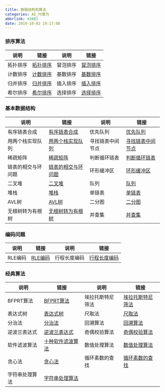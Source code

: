 ```yaml
---
title: 数据结构和算法
categories: AI_付康为
abbrlink: 43601
date: 2019-10-02 19:17:08
---
```

### 排序算法

说明     | 链接       | 说明    | 链接
---------|-----------|---------|-----
拓扑排序 | [拓扑排序] | 冒泡排序 | [冒泡排序]
计数排序 | [计数排序] | 基数排序 | [基数排序]
归并排序 | [归并排序] | 插入排序 | [插入排序]
希尔排序 | [希尔排序] | 选择排序 | [选择排序]

[拓扑排序]: https://fukangwei.github.io/数据结构和算法/拓扑排序
[冒泡排序]: https://fukangwei.github.io/数据结构和算法/冒泡排序
[计数排序]: https://fukangwei.github.io/数据结构和算法/计数排序
[基数排序]: https://fukangwei.github.io/数据结构和算法/基数排序
[归并排序]: https://fukangwei.github.io/数据结构和算法/归并排序
[插入排序]: https://fukangwei.github.io/数据结构和算法/插入排序
[希尔排序]: https://fukangwei.github.io/数据结构和算法/希尔排序
[选择排序]: https://fukangwei.github.io/数据结构和算法/选择排序

### 基本数据结构

说明             | 链接                | 说明            | 链接
-----------------|--------------------|-----------------|-----
有序链表合成      | [有序链表合成]      | 优先队列         | [优先队列]
用两个栈实现队列   | [用两个栈实现队列]  | 寻找链表中间节点 | [寻找链表中间节点]
稀疏矩阵          | [稀疏矩阵]          | 判断循环链表    | [判断循环链表]
链表的相交与环问题 | [链表的相交与环问题] | 环形缓冲区      | [环形缓冲区]
二叉堆            | [二叉堆]            | 队列           | [队列]
堆栈              | [堆栈]             | 单链表          | [单链表]
AVL树             | [AVL树]            | 二分图          | [二分图]
无根树转为有根树   | [无根树转为有根树]   | 并查集         | [并查集]

[有序链表合成]: https://fukangwei.github.io/数据结构和算法/有序链表合成
[优先队列]: https://fukangwei.github.io/数据结构和算法/优先队列
[用两个栈实现队列]: https://fukangwei.github.io/数据结构和算法/用两个栈实现队列
[寻找链表中间节点]: https://fukangwei.github.io/数据结构和算法/寻找链表中间节点
[稀疏矩阵]: https://fukangwei.github.io/数据结构和算法/稀疏矩阵
[判断循环链表]: https://fukangwei.github.io/数据结构和算法/判循环链表
[链表的相交与环问题]: https://fukangwei.github.io/数据结构和算法/链表的相交与环问题
[环形缓冲区]: https://fukangwei.github.io/数据结构和算法/环形缓冲区
[二叉堆]: https://fukangwei.github.io/数据结构和算法/二叉堆
[队列]: https://fukangwei.github.io/数据结构和算法/队列
[堆栈]: https://fukangwei.github.io/数据结构和算法/堆栈
[单链表]: https://fukangwei.github.io/数据结构和算法/单链表
[AVL树]: https://fukangwei.github.io/数据结构和算法/AVL树
[二分图]: https://fukangwei.github.io/数据结构和算法/二分图
[无根树转为有根树]: https://fukangwei.github.io/数据结构和算法/无根树转为有根树
[并查集]: https://fukangwei.github.io/数据结构和算法/并查集

### 编码问题

说明    | 链接      | 说明        | 链接
--------|----------|-------------|-----
RLE编码 | [RLE编码] | 行程长度编码 | [行程长度编码]

[RLE编码]: https://fukangwei.github.io/数据结构和算法/RLE编码
[行程长度编码]: https://fukangwei.github.io/数据结构和算法/行程长度编码

### 经典算法

说明          | 链接              | 说明            | 链接
-------------|-------------------|-----------------|-----
BFPRT算法     | [BFPRT算法]       | 埃拉托斯特尼筛法 | [埃拉托斯特尼筛法]
表达式树      | [表达式树]         | 尺取法          | [尺取法]
分治法        | [分治法]           | 回溯算法        | [回溯算法]
逆波兰表达式   | [逆波兰表达式]     | 奇偶校验算法    | [奇偶校验算法]
软件滤波算法   | [十种软件滤波算法] | 数值处理算法     | [数值处理算法]
贪心法        | [贪心法]           | 循环素数的查找   | [循环素数的查找]
字符串处理算法 | [字符串处理算法]

[BFPRT算法]: https://fukangwei.github.io/数据结构和算法/BFPRT算法
[埃拉托斯特尼筛法]: https://fukangwei.github.io/数据结构和算法/埃拉托斯特尼筛法
[表达式树]: https://fukangwei.github.io/数据结构和算法/表达式树
[尺取法]: https://fukangwei.github.io/数据结构和算法/尺取法
[分治法]: https://fukangwei.github.io/数据结构和算法/分治法
[回溯算法]: https://fukangwei.github.io/数据结构和算法/回溯算法
[逆波兰表达式]: https://fukangwei.github.io/数据结构和算法/逆波兰表达式
[奇偶校验算法]: https://fukangwei.github.io/数据结构和算法/奇偶校验算法
[十种软件滤波算法]: https://fukangwei.github.io/数据结构和算法/十种软件滤波算法
[数值处理算法]: https://fukangwei.github.io/数据结构和算法/数值处理算法
[贪心法]: https://fukangwei.github.io/数据结构和算法/贪心法
[循环素数的查找]: https://fukangwei.github.io/数据结构和算法/循环素数的查找
[字符串处理算法]: https://fukangwei.github.io/数据结构和算法/字符串处理算法